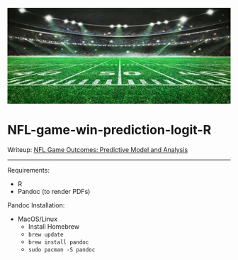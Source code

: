 
![image](./assets/football-field.jpg)

# NFL-game-win-prediction-logit-R


Writeup: [NFL Game Outcomes:  Predictive Model and Analysis](NFL-game-win-classifier.pdf)

 
---
Requirements:

- R
- Pandoc (to render PDFs)

Pandoc Installation:

- MacOS/Linux
  - Install Homebrew
  - `brew update`
  - `brew install pandoc`
  - `sudo pacman -S pandoc`

